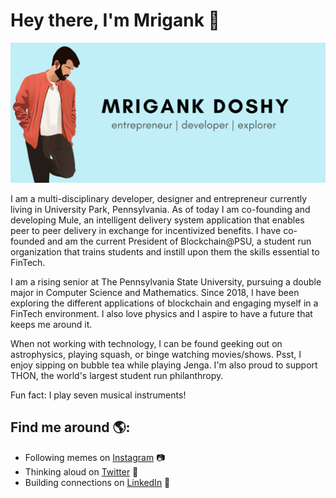 # Hey there, I'm Mrigank 👋

<img src="https://github.com/mrigankdoshy/mrigankdoshy/blob/master/Mrigank%20Doshy.png" alt="banner that says Mrigank Doshy - entrepreneur, developer and explorer alongside a illustration of Mrigank">

I am a multi-disciplinary developer, designer and entrepreneur currently living in University Park, Pennsylvania. As of today I am co-founding and developing Mule, an intelligent delivery system application that enables peer to peer delivery in exchange for incentivized benefits. I have co-founded and am the current President of Blockchain@PSU, a student run organization that trains students and instill upon them the skills essential to FinTech. 

I am a rising senior at The Pennsylvania State University, pursuing a double major in Computer Science and Mathematics. Since 2018, I have been exploring the different applications of blockchain and engaging myself in a FinTech environment. I also love physics and I aspire to have a future that keeps me around it.

When not working with technology, I can be found geeking out on astrophysics, playing squash, or binge watching movies/shows. Psst, I enjoy sipping on bubble tea while playing Jenga. I'm also proud to support THON, the world's largest student run philanthropy.

Fun fact: I play seven musical instruments!

## Find me around 🌎:
- Following memes on <a href="https://www.instagram.com/mrigankdoshy/">Instagram</a> :camera:
- Thinking aloud on <a href="https://twitter.com/Mrigank2487"> Twitter</a> :thought_balloon:
- Building connections on <a href="https://www.linkedin.com/in/mrigankdoshy/">LinkedIn</a> 💼
